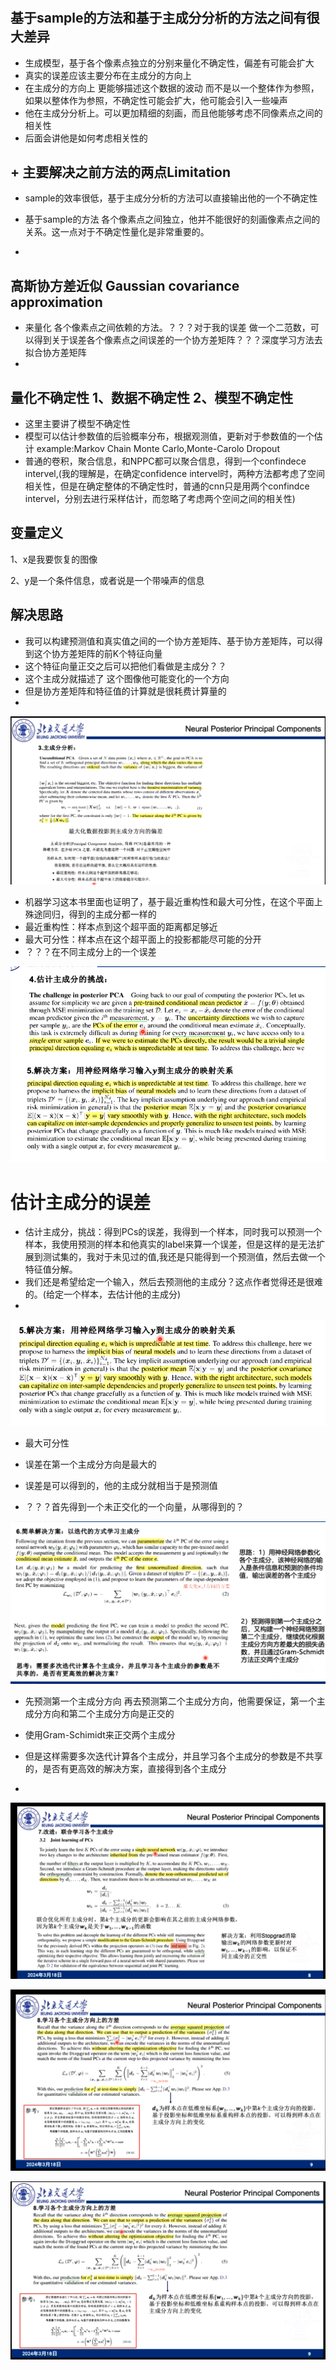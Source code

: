 # 
## 基于sample的方法和基于主成分分析的方法之间有很大差异
+ 生成模型，基于各个像素点独立的分别来量化不确定性，偏差有可能会扩大
+ 真实的误差应该主要分布在主成分的方向上
+ 在主成分的方向上 更能够描述这个数据的波动
而不是以一个整体作为参照，如果以整体作为参照，不确定性可能会扩大，他可能会引入一些噪声
+ 他在主成分分析上。可以更加精细的刻画，而且他能够考虑不同像素点之间的相关性
+ 后面会讲他是如何考虑相关性的

## + 主要解决之前方法的两点Limitation 
+ sample的效率很低，基于主成分分析的方法可以直接输出他的一个不确定性
+ 基于sample的方法 各个像素点之间独立，他并不能很好的刻画像素点之间的关系。这一点对于不确定性量化是非常重要的。

+ 
## 高斯协方差近似 Gaussian covariance approximation
+ 来量化 各个像素点之间依赖的方法。？？？对于我的误差 做一个二范数，可以得到关于误差各个像素点之间误差的一个协方差矩阵？？？深度学习方法去拟合协方差矩阵
+ 
## 量化不确定性 1、数据不确定性 2、模型不确定性
+ 这里主要讲了模型不确定性
+ 模型可以估计参数值的后验概率分布，根据观测值，更新对于参数值的一个估计 example:Markov Chain Monte Carlo,Monte-Carolo Dropout
+ 普通的卷积，聚合信息，和NPPC都可以聚合信息，得到一个confindece intervel,(我的理解是，在确定confidence intervel时，两种方法都考虑了空间相关性，但是在确定整体的不确定性时，普通的cnn只是用两个confindce intervel，分别去进行采样估计，而忽略了考虑两个空间之间的相关性)



## 变量定义
1、x是我要恢复的图像

2、y是一个条件信息，或者说是一个带噪声的信息

## 解决思路
+ 我可以构建预测值和真实值之间的一个协方差矩阵、基于协方差矩阵，可以得到这个协方差矩阵的前K个特征向量
+ 这个特征向量正交之后可以把他们看做是主成分？？
+ 这个主成分就描述了 这个图像他可能变化的一个方向
+ 但是协方差矩阵和特征值的计算就是很耗费计算量的
+ 
![alt text](image.png)
+ 机器学习这本书里面也证明了，基于最近重构性和最大可分性，在这个平面上殊途同归，得到的主成分都一样的
+ 最近重构性：样本点到这个超平面的距离都足够近
+ 最大可分性：样本点在这个超平面上的投影都能尽可能的分开
+ ？？？在不同主成分上的一个误差

![alt text](image-1.png)
# 估计主成分的误差
+ 估计主成分，挑战：得到PCs的误差，我得到一个样本，同时我可以预测一个样本，我使用预测的样本和他真实的label来算一个误差，但是这样的是无法扩展到测试集的，我对于未见过的值,我还是只能得到一个预测值，然后去做一个特征值分解。
+ 我们还是希望给定一个输入，然后去预测他的主成分？这点作者觉得还是很难的。(给定一个样本，去估计他的主成分)
+ 
![alt text](image-2.png)

+ 最大可分性
+ 误差在第一个主成分方向是最大的
+ 误差是可以得到的，他的主成分就相当于是预测值

+ ？？？首先得到一个未正交化的一个向量，从哪得到的？

![alt text](image-3.png)
+ 先预测第一个主成分方向 再去预测第二个主成分方向，他需要保证，第一个主成分方向和第二个主成分方向是正交的
+ 使用Gram-Schimidt来正交两个主成分
+ 但是这样需要多次迭代计算各个主成分，并且学习各个主成分的参数是不共享的，是否有更高效的解决方案，直接得到各个主成分

+ 

![alt text](image-4.png)


![alt text](image-5.png)

![alt text](image-6.png)

